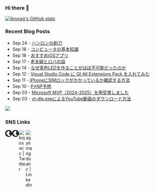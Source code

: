 ### Hi there 👋

[![Anurag's GitHub stats](https://github-readme-stats.vercel.app/api?username=kenjinote)](https://github.com/anuraghazra/github-readme-stats)


### Recent Blog Posts
<!-- feed start -->
- Sep 24 - [ハンロンの剃刀](https://kenji.blog/posts/%E3%83%8F%E3%83%B3%E3%83%AD%E3%83%B3%E3%81%AE%E5%89%83%E5%88%80/)
- Sep 18 - [コンピュータの基本知識](https://kenji.blog/posts/%E3%82%B3%E3%83%B3%E3%83%94%E3%83%A5%E3%83%BC%E3%82%BF%E3%81%AE%E5%9F%BA%E6%9C%AC%E7%9F%A5%E8%AD%98/)
- Sep 18 - [おすすめiOSアプリ](https://kenji.blog/posts/%E3%81%8A%E3%81%99%E3%81%99%E3%82%81ios%E3%82%A2%E3%83%97%E3%83%AA/)
- Sep 17 - [老夫婦とロバの話](https://kenji.blog/posts/%E8%80%81%E5%A4%AB%E5%A9%A6%E3%81%A8%E3%83%AD%E3%83%90%E3%81%AE%E8%A9%B1/)
- Sep 14 - [なぜ青色LEDを作ることがほぼ不可能だったのか](https://kenji.blog/posts/%E3%81%AA%E3%81%9C%E9%9D%92%E8%89%B2led%E3%82%92%E4%BD%9C%E3%82%8B%E3%81%93%E3%81%A8%E3%81%8C%E3%81%BB%E3%81%BC%E4%B8%8D%E5%8F%AF%E8%83%BD%E3%81%A0%E3%81%A3%E3%81%9F%E3%81%AE%E3%81%8B/)
- Sep 12 - [Visual Studio Code に Qt All Extensions Pack を入れてみた](https://kenji.blog/posts/visual-studio-code-%E3%81%AB-qt-all-extensions-pack-%E3%82%92%E5%85%A5%E3%82%8C%E3%81%A6%E3%81%BF%E3%81%9F/)
- Sep 11 - [iPhoneにSIMロックがかかっているか確認する方法](https://kenji.blog/posts/iphone%E3%81%ABsim%E3%83%AD%E3%83%83%E3%82%AF%E3%81%8C%E3%81%8B%E3%81%8B%E3%81%A3%E3%81%A6%E3%81%84%E3%82%8B%E3%81%8B%E7%A2%BA%E8%AA%8D%E3%81%99%E3%82%8B%E6%96%B9%E6%B3%95/)
- Sep 10 - [P≠NP予想](https://kenji.blog/posts/pnp%E4%BA%88%E6%83%B3/)
- Sep 03 - [Microsoft MVP（2024-2025）を再受賞しました](https://kenji.blog/posts/microsoft-mvp2024-2025%E3%82%92%E5%86%8D%E5%8F%97%E8%B3%9E%E3%81%97%E3%81%BE%E3%81%97%E3%81%9F/)
- Sep 03 - [yt-dlp.exeによるYouTube動画のダウンロード方法](https://kenji.blog/posts/yt-dlp.exe%E3%81%AB%E3%82%88%E3%82%8Byoutube%E5%8B%95%E7%94%BB%E3%81%AE%E3%83%80%E3%82%A6%E3%83%B3%E3%83%AD%E3%83%BC%E3%83%89%E6%96%B9%E6%B3%95/)
<!-- feed end -->

<!-- GitHub Profile Views Counter -->
![](https://komarev.com/ghpvc/?username=kenjinote)

<!-- SNS Links -->
### SNS Links
[<img align="left" alt="codewithkojo.com" width="22px" src="https://raw.githubusercontent.com/iconic/open-iconic/master/svg/globe.svg" />][website1]
[<img align="left" alt="codewithkojo.com" width="22px" src="https://raw.githubusercontent.com/iconic/open-iconic/master/svg/globe.svg" />][website2]
[<img align="left" alt="kojoswic | Twitter" width="22px" src="https://cdn.jsdelivr.net/npm/simple-icons@v3/icons/twitter.svg" />][twitter]
[<img align="left" alt="agyemangduahc | LinkedIn" width="22px" src="https://cdn.jsdelivr.net/npm/simple-icons@v3/icons/linkedin.svg" />][linkedin]

[website1]: https://hack.jp
[website2]: https://kenji.blog
[twitter]: https://twitter.com/kenjinote
[linkedin]: https://www.linkedin.com/in/kenjinote/

<!--
**kenjinote/kenjinote** is a ✨ _special_ ✨ repository because its `README.md` (this file) appears on your GitHub profile.

Here are some ideas to get you started:

- 🔭 I’m currently working on ...
- 🌱 I’m currently learning ...
- 👯 I’m looking to collaborate on ...
- 🤔 I’m looking for help with ...
- 💬 Ask me about ...
- 📫 How to reach me: ...
- 😄 Pronouns: ...
- ⚡ Fun fact: ...
-->
